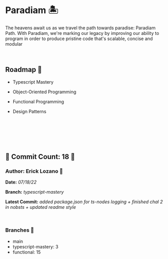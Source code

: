 # Paradiam 🏝

 The heavens await us as we travel the path towards paradise: Paradiam Path. With Paradiam, we're marking our legacy by improving our ability to program in order to produce pristine code that's scalable, concise and modular

&nbsp;

## Roadmap 📜
* Typescript Mastery

* Object-Oriented Programming  

* Functional Programming

* Design Patterns

&nbsp;

&nbsp;

&nbsp;

## 🗿 Commit Count: 18  🗿

### Author: Erick Lozano 🔱

**Date:**
*07/18/22*

**Branch:**
*typescript-mastery*

**Latest Commit:**
*added package.json for ts-nodes logging + finished chal 2 in nobsts + updated readme style*

&nbsp;

### Branches 🗻
* main
* typescript-mastery: 3
* functional: 15




<!-- Checklog Command 

Get Commit Count:
git shortlog -s -n --all --no-merges 

Get Last Commit Log:
git log --branches

Get Specific Branch Commit Count
git rev-list --count main


--->
